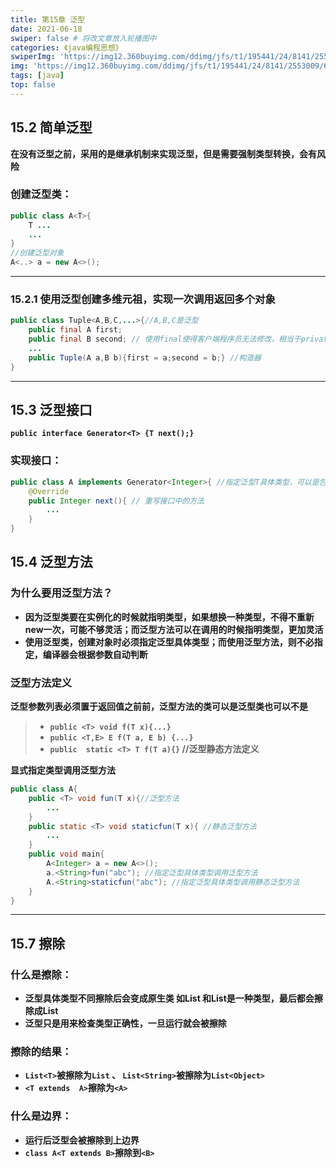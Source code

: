 ```yaml
---
title: 第15章 泛型
date: 2021-06-18
swiper: false # 将改文章放入轮播图中
categories: 《java编程思想》
swiperImg: 'https://img12.360buyimg.com/ddimg/jfs/t1/195441/24/8141/2553009/60c7fd32E53be5795/52b89ca402f48914.jpg' # 该文章在轮播图中的图片
img: 'https://img12.360buyimg.com/ddimg/jfs/t1/195441/24/8141/2553009/60c7fd32E53be5795/52b89ca402f48914.jpg' # 该文章图片，可以是本地目录下图片也可以是http://xxx图片
tags: [java]
top: false
---
```


## 15.2 简单泛型
**在没有泛型之前，采用的是继承机制来实现泛型，但是需要强制类型转换，会有风险**
### 创建泛型类：
```java
public class A<T>{
	T ...
    ...
}
//创建泛型对象
A<..> a = new A<>();
```

---

### 15.2.1 使用泛型创建多维元祖，实现一次调用返回多个对象
```java
public class Tuple<A,B,C,...>{//A,B,C是泛型
	public final A first;
    public final B second; // 使用final使得客户端程序员无法修改，相当于private+getset方法
    ...
    public Tuple(A a,B b){first = a;second = b;} //构造器
}
```

---

## 15.3 泛型接口
**`public interface Generator<T> {T next();}`**
### 实现接口：
```java
public class A implements Generator<Integer>{ //指定泛型T具体类型，可以是包装类数据类型也可以是自定义类
    @Override
	public Integer next(){ // 重写接口中的方法
    	...
    }
}
```
## 15.4 泛型方法
### 为什么要用泛型方法？

- **因为泛型类要在实例化的时候就指明类型，如果想换一种类型，不得不重新new一次，可能不够灵活；而泛型方法可以在调用的时候指明类型，更加灵活**
- **使用泛型类，创建对象时必须指定泛型具体类型；而使用泛型方法，则不必指定，编译器会根据参数自动判断**

### 泛型方法定义
**泛型参数列表必须置于返回值之前前，泛型方法的类可以是泛型类也可以不是**
> - **`public <T> void f(T x){...}`**
> - **`public <T,E> E f(T a, E b) {...}`**
> - **`public  static <T> T f(T a){}`  //泛型静态方法定义**



**显式指定类型调用泛型方法**
```java
public class A{
	public <T> void fun(T x){//泛型方法
    	...
    }
    public static <T> void staticfun(T x){ //静态泛型方法
    	...
    }
    public void main{
    	A<Integer> a = new A<>();
        a.<String>fun("abc"); //指定泛型具体类型调用泛型方法
        A.<String>staticfun("abc"); //指定泛型具体类型调用静态泛型方法
    }
}
```

---

## 15.7 擦除
### 什么是擦除：

- **泛型具体类型不同擦除后会变成原生类 如List<String> 和List<Integer>是一种类型，最后都会擦除成List**
- **泛型只是用来检查类型正确性，一旦运行就会被擦除**
### 擦除的结果：

- **`List<T>`被擦除为`List`  、  `List<String>`被擦除为`List<Object>`**
- **`<T extends  A>`擦除为`<A>`**

### 什么是边界：

- **运行后泛型会被擦除到上边界**
- **`class A<T extends B>`擦除到`<B>`**
